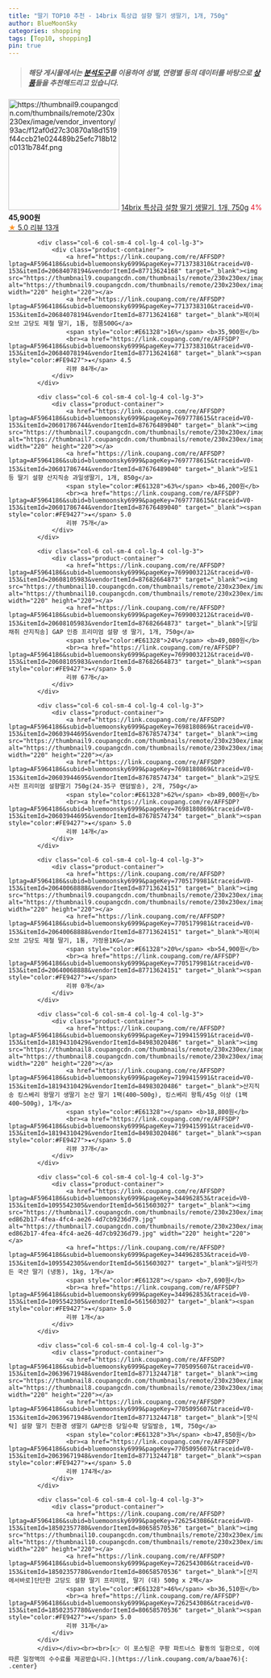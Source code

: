 ```yaml
---
title: "딸기 TOP10 추천 - 14brix 특상급 설향 딸기 생딸기, 1개, 750g"
author: BlueMoonSky
categories: shopping
tags: [Top10, shopping]
pin: true
---
```


> ##### 해당 게시물에서는 [**분석도구**](https://itemscout.io/)를 이용하여 **성별**, **연령별** 등의 데이터를 바탕으로 [**상품**](https://link.coupang.com/a/baae76)들을 추천해드리고 있습니다.
<div class="container"><div class="row">
            <div class="col-6 col-sm-4 col-lg-4 col-lg-3">
                <div class="product-container">
                    <a href="https://link.coupang.com/re/AFFSDP?lptag=AF5964186&subid=bluemoonsky6999&pageKey=7699131373&traceid=V0-153&itemId=20608795655&vendorItemId=87683336878" target="_blank"><img src="https://thumbnail9.coupangcdn.com/thumbnails/remote/230x230ex/image/vendor_inventory/93ac/f12af0d27c30870a18d1519f44ccb21e024489b25efc718b12c0131b784f.png" alt="https://thumbnail9.coupangcdn.com/thumbnails/remote/230x230ex/image/vendor_inventory/93ac/f12af0d27c30870a18d1519f44ccb21e024489b25efc718b12c0131b784f.png" width="220" height="220"></a>
                    <a href="https://link.coupang.com/re/AFFSDP?lptag=AF5964186&subid=bluemoonsky6999&pageKey=7699131373&traceid=V0-153&itemId=20608795655&vendorItemId=87683336878" target="_blank">14brix 특상급 설향 딸기 생딸기, 1개, 750g</a>
                    <span style="color:#E61328">4%</span> <b>45,900원</b>
                    <br><a href="https://link.coupang.com/re/AFFSDP?lptag=AF5964186&subid=bluemoonsky6999&pageKey=7699131373&traceid=V0-153&itemId=20608795655&vendorItemId=87683336878" target="_blank"><span style="color:#FE9427">★</span> 5.0
                    리뷰 13개</a>
                </div>
            </div>
            
            <div class="col-6 col-sm-4 col-lg-4 col-lg-3">
                <div class="product-container">
                    <a href="https://link.coupang.com/re/AFFSDP?lptag=AF5964186&subid=bluemoonsky6999&pageKey=7713738310&traceid=V0-153&itemId=20684078194&vendorItemId=87713624168" target="_blank"><img src="https://thumbnail9.coupangcdn.com/thumbnails/remote/230x230ex/image/vendor_inventory/cbf9/e9400c0d5adaf678b7ad1788d2d9edaba094eb84bdb84b250ad1ae3678d4.jpg" alt="https://thumbnail9.coupangcdn.com/thumbnails/remote/230x230ex/image/vendor_inventory/cbf9/e9400c0d5adaf678b7ad1788d2d9edaba094eb84bdb84b250ad1ae3678d4.jpg" width="220" height="220"></a>
                    <a href="https://link.coupang.com/re/AFFSDP?lptag=AF5964186&subid=bluemoonsky6999&pageKey=7713738310&traceid=V0-153&itemId=20684078194&vendorItemId=87713624168" target="_blank">제이씨오브 고당도 제철 딸기, 1통, 정품500G</a>
                    <span style="color:#E61328">16%</span> <b>35,900원</b>
                    <br><a href="https://link.coupang.com/re/AFFSDP?lptag=AF5964186&subid=bluemoonsky6999&pageKey=7713738310&traceid=V0-153&itemId=20684078194&vendorItemId=87713624168" target="_blank"><span style="color:#FE9427">★</span> 4.5
                    리뷰 84개</a>
                </div>
            </div>
            
            <div class="col-6 col-sm-4 col-lg-4 col-lg-3">
                <div class="product-container">
                    <a href="https://link.coupang.com/re/AFFSDP?lptag=AF5964186&subid=bluemoonsky6999&pageKey=7697778615&traceid=V0-153&itemId=20601786744&vendorItemId=87676489040" target="_blank"><img src="https://thumbnail7.coupangcdn.com/thumbnails/remote/230x230ex/image/vendor_inventory/5e06/a70d3165dd6bfee9bbae6c36cc4fd03eafb73f34e937f5a876526fc72ea5.png" alt="https://thumbnail7.coupangcdn.com/thumbnails/remote/230x230ex/image/vendor_inventory/5e06/a70d3165dd6bfee9bbae6c36cc4fd03eafb73f34e937f5a876526fc72ea5.png" width="220" height="220"></a>
                    <a href="https://link.coupang.com/re/AFFSDP?lptag=AF5964186&subid=bluemoonsky6999&pageKey=7697778615&traceid=V0-153&itemId=20601786744&vendorItemId=87676489040" target="_blank">당도1등 딸기 설향 산지직송 과일생딸기, 1개, 850g</a>
                    <span style="color:#E61328">63%</span> <b>46,200원</b>
                    <br><a href="https://link.coupang.com/re/AFFSDP?lptag=AF5964186&subid=bluemoonsky6999&pageKey=7697778615&traceid=V0-153&itemId=20601786744&vendorItemId=87676489040" target="_blank"><span style="color:#FE9427">★</span> 5.0
                    리뷰 75개</a>
                </div>
            </div>
            
            <div class="col-6 col-sm-4 col-lg-4 col-lg-3">
                <div class="product-container">
                    <a href="https://link.coupang.com/re/AFFSDP?lptag=AF5964186&subid=bluemoonsky6999&pageKey=7699003212&traceid=V0-153&itemId=20608105983&vendorItemId=87682664873" target="_blank"><img src="https://thumbnail10.coupangcdn.com/thumbnails/remote/230x230ex/image/vendor_inventory/4de3/22e43d01f299b7bdd50d6a1831480a9f88250264fdb090acfbbf64e0da9a.jpg" alt="https://thumbnail10.coupangcdn.com/thumbnails/remote/230x230ex/image/vendor_inventory/4de3/22e43d01f299b7bdd50d6a1831480a9f88250264fdb090acfbbf64e0da9a.jpg" width="220" height="220"></a>
                    <a href="https://link.coupang.com/re/AFFSDP?lptag=AF5964186&subid=bluemoonsky6999&pageKey=7699003212&traceid=V0-153&itemId=20608105983&vendorItemId=87682664873" target="_blank">[당일채취 산지직송] GAP 인증 프리미엄 설향 생 딸기, 1개, 750g</a>
                    <span style="color:#E61328">24%</span> <b>49,080원</b>
                    <br><a href="https://link.coupang.com/re/AFFSDP?lptag=AF5964186&subid=bluemoonsky6999&pageKey=7699003212&traceid=V0-153&itemId=20608105983&vendorItemId=87682664873" target="_blank"><span style="color:#FE9427">★</span> 5.0
                    리뷰 67개</a>
                </div>
            </div>
            
            <div class="col-6 col-sm-4 col-lg-4 col-lg-3">
                <div class="product-container">
                    <a href="https://link.coupang.com/re/AFFSDP?lptag=AF5964186&subid=bluemoonsky6999&pageKey=7698180869&traceid=V0-153&itemId=20603944695&vendorItemId=87678574734" target="_blank"><img src="https://thumbnail9.coupangcdn.com/thumbnails/remote/230x230ex/image/vendor_inventory/35e4/37624fa46556927d203fd5fefc32d0c800f5574b303df8eeef4f98ce5539.jpg" alt="https://thumbnail9.coupangcdn.com/thumbnails/remote/230x230ex/image/vendor_inventory/35e4/37624fa46556927d203fd5fefc32d0c800f5574b303df8eeef4f98ce5539.jpg" width="220" height="220"></a>
                    <a href="https://link.coupang.com/re/AFFSDP?lptag=AF5964186&subid=bluemoonsky6999&pageKey=7698180869&traceid=V0-153&itemId=20603944695&vendorItemId=87678574734" target="_blank">고당도 사천 프리미엄 설향딸기 750g(24-35구 랜덤발송), 2개, 750g</a>
                    <span style="color:#E61328">62%</span> <b>89,000원</b>
                    <br><a href="https://link.coupang.com/re/AFFSDP?lptag=AF5964186&subid=bluemoonsky6999&pageKey=7698180869&traceid=V0-153&itemId=20603944695&vendorItemId=87678574734" target="_blank"><span style="color:#FE9427">★</span> 5.0
                    리뷰 14개</a>
                </div>
            </div>
            
            <div class="col-6 col-sm-4 col-lg-4 col-lg-3">
                <div class="product-container">
                    <a href="https://link.coupang.com/re/AFFSDP?lptag=AF5964186&subid=bluemoonsky6999&pageKey=7705179981&traceid=V0-153&itemId=20640068888&vendorItemId=87713624151" target="_blank"><img src="https://thumbnail9.coupangcdn.com/thumbnails/remote/230x230ex/image/vendor_inventory/cbf9/e9400c0d5adaf678b7ad1788d2d9edaba094eb84bdb84b250ad1ae3678d4.jpg" alt="https://thumbnail9.coupangcdn.com/thumbnails/remote/230x230ex/image/vendor_inventory/cbf9/e9400c0d5adaf678b7ad1788d2d9edaba094eb84bdb84b250ad1ae3678d4.jpg" width="220" height="220"></a>
                    <a href="https://link.coupang.com/re/AFFSDP?lptag=AF5964186&subid=bluemoonsky6999&pageKey=7705179981&traceid=V0-153&itemId=20640068888&vendorItemId=87713624151" target="_blank">제이씨오브 고당도 제철 딸기, 1통, 가정용1KG</a>
                    <span style="color:#E61328">20%</span> <b>54,900원</b>
                    <br><a href="https://link.coupang.com/re/AFFSDP?lptag=AF5964186&subid=bluemoonsky6999&pageKey=7705179981&traceid=V0-153&itemId=20640068888&vendorItemId=87713624151" target="_blank"><span style="color:#FE9427">★</span> 
                    리뷰 0개</a>
                </div>
            </div>
            
            <div class="col-6 col-sm-4 col-lg-4 col-lg-3">
                <div class="product-container">
                    <a href="https://link.coupang.com/re/AFFSDP?lptag=AF5964186&subid=bluemoonsky6999&pageKey=7199415991&traceid=V0-153&itemId=18194310429&vendorItemId=84983020486" target="_blank"><img src="https://thumbnail8.coupangcdn.com/thumbnails/remote/230x230ex/image/vendor_inventory/be1b/9956b1416cf6817910a563ab287bd8093dc825b7a81bb6033574dbd800b8.png" alt="https://thumbnail8.coupangcdn.com/thumbnails/remote/230x230ex/image/vendor_inventory/be1b/9956b1416cf6817910a563ab287bd8093dc825b7a81bb6033574dbd800b8.png" width="220" height="220"></a>
                    <a href="https://link.coupang.com/re/AFFSDP?lptag=AF5964186&subid=bluemoonsky6999&pageKey=7199415991&traceid=V0-153&itemId=18194310429&vendorItemId=84983020486" target="_blank">산지직송 킹스베리 왕딸기 생딸기 논산 딸기 1팩(400~500g), 킹스베리 왕특/45g 이상 (1팩 400~500g), 1개</a>
                    <span style="color:#E61328"></span> <b>18,800원</b>
                    <br><a href="https://link.coupang.com/re/AFFSDP?lptag=AF5964186&subid=bluemoonsky6999&pageKey=7199415991&traceid=V0-153&itemId=18194310429&vendorItemId=84983020486" target="_blank"><span style="color:#FE9427">★</span> 5.0
                    리뷰 37개</a>
                </div>
            </div>
            
            <div class="col-6 col-sm-4 col-lg-4 col-lg-3">
                <div class="product-container">
                    <a href="https://link.coupang.com/re/AFFSDP?lptag=AF5964186&subid=bluemoonsky6999&pageKey=344962853&traceid=V0-153&itemId=1095542305&vendorItemId=5615603027" target="_blank"><img src="https://thumbnail7.coupangcdn.com/thumbnails/remote/230x230ex/image/retail/images/5217336929956254-ed862b17-4fea-4fc4-ae26-4d7cb9236d79.jpg" alt="https://thumbnail7.coupangcdn.com/thumbnails/remote/230x230ex/image/retail/images/5217336929956254-ed862b17-4fea-4fc4-ae26-4d7cb9236d79.jpg" width="220" height="220"></a>
                    <a href="https://link.coupang.com/re/AFFSDP?lptag=AF5964186&subid=bluemoonsky6999&pageKey=344962853&traceid=V0-153&itemId=1095542305&vendorItemId=5615603027" target="_blank">딜라잇가든 국산 딸기 (냉동), 1kg, 1개</a>
                    <span style="color:#E61328"></span> <b>7,690원</b>
                    <br><a href="https://link.coupang.com/re/AFFSDP?lptag=AF5964186&subid=bluemoonsky6999&pageKey=344962853&traceid=V0-153&itemId=1095542305&vendorItemId=5615603027" target="_blank"><span style="color:#FE9427">★</span> 5.0
                    리뷰 1개</a>
                </div>
            </div>
            
            <div class="col-6 col-sm-4 col-lg-4 col-lg-3">
                <div class="product-container">
                    <a href="https://link.coupang.com/re/AFFSDP?lptag=AF5964186&subid=bluemoonsky6999&pageKey=7705095607&traceid=V0-153&itemId=20639671948&vendorItemId=87713244718" target="_blank"><img src="https://thumbnail8.coupangcdn.com/thumbnails/remote/230x230ex/image/vendor_inventory/d35b/028dc30776c354784235c6576927401a907b914c9d20d7b24f5d31b04364.jpg" alt="https://thumbnail8.coupangcdn.com/thumbnails/remote/230x230ex/image/vendor_inventory/d35b/028dc30776c354784235c6576927401a907b914c9d20d7b24f5d31b04364.jpg" width="220" height="220"></a>
                    <a href="https://link.coupang.com/re/AFFSDP?lptag=AF5964186&subid=bluemoonsky6999&pageKey=7705095607&traceid=V0-153&itemId=20639671948&vendorItemId=87713244718" target="_blank">[맛식탁] 설향 딸기 친환경 생딸기 GAP인증 당일수확 당일발송, 1팩, 750g</a>
                    <span style="color:#E61328">3%</span> <b>47,850원</b>
                    <br><a href="https://link.coupang.com/re/AFFSDP?lptag=AF5964186&subid=bluemoonsky6999&pageKey=7705095607&traceid=V0-153&itemId=20639671948&vendorItemId=87713244718" target="_blank"><span style="color:#FE9427">★</span> 5.0
                    리뷰 174개</a>
                </div>
            </div>
            
            <div class="col-6 col-sm-4 col-lg-4 col-lg-3">
                <div class="product-container">
                    <a href="https://link.coupang.com/re/AFFSDP?lptag=AF5964186&subid=bluemoonsky6999&pageKey=7262543086&traceid=V0-153&itemId=18502357780&vendorItemId=80658570536" target="_blank"><img src="https://thumbnail10.coupangcdn.com/thumbnails/remote/230x230ex/image/vendor_inventory/b7ac/b7cfb7a4fc7662ae178c11295d3c2cacf705daa2a612ab4de6db75046f7c.png" alt="https://thumbnail10.coupangcdn.com/thumbnails/remote/230x230ex/image/vendor_inventory/b7ac/b7cfb7a4fc7662ae178c11295d3c2cacf705daa2a612ab4de6db75046f7c.png" width="220" height="220"></a>
                    <a href="https://link.coupang.com/re/AFFSDP?lptag=AF5964186&subid=bluemoonsky6999&pageKey=7262543086&traceid=V0-153&itemId=18502357780&vendorItemId=80658570536" target="_blank">[산지에서바로]단단한 고당도 설향 딸기 프리미엄, 딸기 (대) 500g x 2팩</a>
                    <span style="color:#E61328">46%</span> <b>36,510원</b>
                    <br><a href="https://link.coupang.com/re/AFFSDP?lptag=AF5964186&subid=bluemoonsky6999&pageKey=7262543086&traceid=V0-153&itemId=18502357780&vendorItemId=80658570536" target="_blank"><span style="color:#FE9427">★</span> 5.0
                    리뷰 31개</a>
                </div>
            </div>
            </div></div><br><br>[👉 이 포스팅은 쿠팡 파트너스 활동의 일환으로, 이에 따른 일정액의 수수료를 제공받습니다.](https://link.coupang.com/a/baae76){: .center}